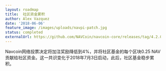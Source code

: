 ```yaml
---
layout: roadmap
title:  社区资金累积
author: Alex Vazquez
date: '2018-06-06'
feature_image: /images/uploads/navpi-patch.jpg
status: completed
externalUrl: https://github.com/NAVCoin/navcoin-core/releases/tag/4.2.0/
---
```


Navcoin网络投票决定将加注奖励降低到4%，并将社区基金的每个区块0.25 NAV贡献给社区资金。这一共识变化于2018年7月3日启动，此后，社区基金稳步累积。
